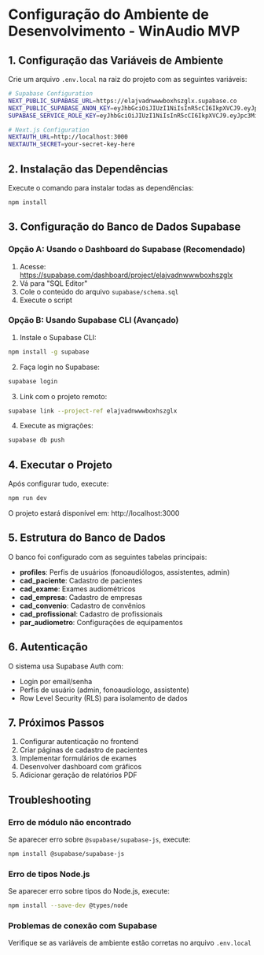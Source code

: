 # Configuração do Ambiente de Desenvolvimento - WinAudio MVP

## 1. Configuração das Variáveis de Ambiente

Crie um arquivo `.env.local` na raiz do projeto com as seguintes variáveis:

```bash
# Supabase Configuration
NEXT_PUBLIC_SUPABASE_URL=https://elajvadnwwwboxhszglx.supabase.co
NEXT_PUBLIC_SUPABASE_ANON_KEY=eyJhbGciOiJIUzI1NiIsInR5cCI6IkpXVCJ9.eyJpc3MiOiJzdXBhYmFzZSIsInJlZiI6ImVsYWp2YWRud3d3b294aHN6Z2x4Iiwicm9sZSI6ImFub24iLCJpYXQiOjE3NTAwMjcwODUsImV4cCI6MjA2NTYwMzA4NX0.zkveYi4TQbsXNzTrOAzCJ8DljC_hd-NrB4zHxNWJCgs
SUPABASE_SERVICE_ROLE_KEY=eyJhbGciOiJIUzI1NiIsInR5cCI6IkpXVCJ9.eyJpc3MiOiJzdXBhYmFzZSIsInJlZiI6ImVsYWp2YWRud3d3b294aHN6Z2x4Iiwicm9sZSI6InNlcnZpY2Vfcm9sZSIsImlhdCI6MTc1MDAyNzA4NSwiZXhwIjoyMDY1NjAzMDg1fQ.jgSgMxyNNXTlL_cQD-23QXPYq9y7hEL3MIdFMAhLc0c

# Next.js Configuration
NEXTAUTH_URL=http://localhost:3000
NEXTAUTH_SECRET=your-secret-key-here
```

## 2. Instalação das Dependências

Execute o comando para instalar todas as dependências:

```bash
npm install
```

## 3. Configuração do Banco de Dados Supabase

### Opção A: Usando o Dashboard do Supabase (Recomendado)

1. Acesse: https://supabase.com/dashboard/project/elajvadnwwwboxhszglx
2. Vá para "SQL Editor"
3. Cole o conteúdo do arquivo `supabase/schema.sql`
4. Execute o script

### Opção B: Usando Supabase CLI (Avançado)

1. Instale o Supabase CLI:
```bash
npm install -g supabase
```

2. Faça login no Supabase:
```bash
supabase login
```

3. Link com o projeto remoto:
```bash
supabase link --project-ref elajvadnwwwboxhszglx
```

4. Execute as migrações:
```bash
supabase db push
```

## 4. Executar o Projeto

Após configurar tudo, execute:

```bash
npm run dev
```

O projeto estará disponível em: http://localhost:3000

## 5. Estrutura do Banco de Dados

O banco foi configurado com as seguintes tabelas principais:

- **profiles**: Perfis de usuários (fonoaudiólogos, assistentes, admin)
- **cad_paciente**: Cadastro de pacientes
- **cad_exame**: Exames audiométricos
- **cad_empresa**: Cadastro de empresas
- **cad_convenio**: Cadastro de convênios
- **cad_profissional**: Cadastro de profissionais
- **par_audiometro**: Configurações de equipamentos

## 6. Autenticação

O sistema usa Supabase Auth com:
- Login por email/senha
- Perfis de usuário (admin, fonoaudiologo, assistente)
- Row Level Security (RLS) para isolamento de dados

## 7. Próximos Passos

1. Configurar autenticação no frontend
2. Criar páginas de cadastro de pacientes
3. Implementar formulários de exames
4. Desenvolver dashboard com gráficos
5. Adicionar geração de relatórios PDF

## Troubleshooting

### Erro de módulo não encontrado
Se aparecer erro sobre `@supabase/supabase-js`, execute:
```bash
npm install @supabase/supabase-js
```

### Erro de tipos Node.js
Se aparecer erro sobre tipos do Node.js, execute:
```bash
npm install --save-dev @types/node
```

### Problemas de conexão com Supabase
Verifique se as variáveis de ambiente estão corretas no arquivo `.env.local`
